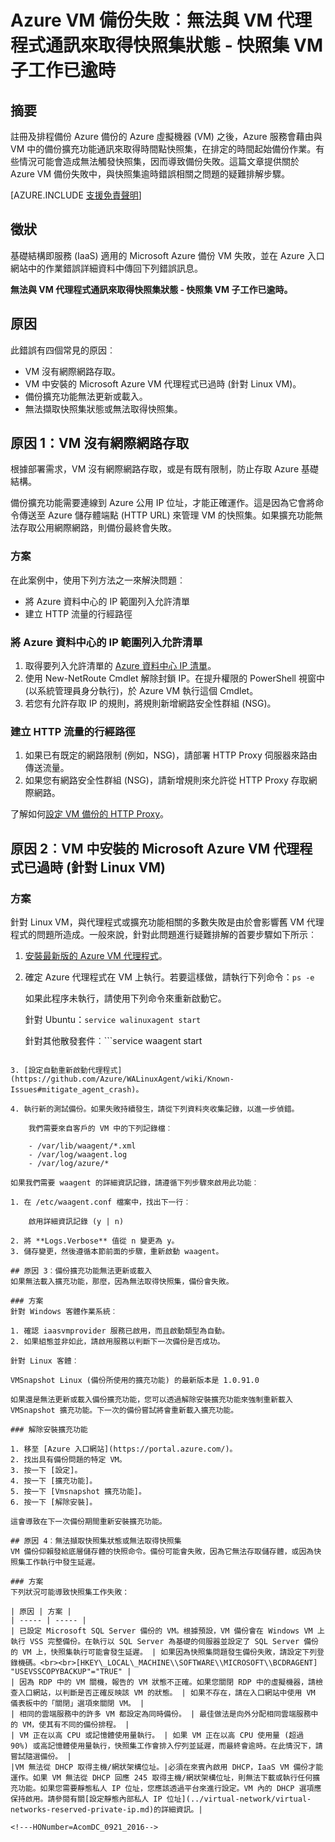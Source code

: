 <properties
   pageTitle="Azure VM 備份失敗︰無法與 VM 代理程式通訊來取得快照集狀態 - 快照 VM 子工作已逾時 | Microsoft Azure"
   description="與無法與 VM 代理程式通訊來取得快照集狀態相關的 Azure VM 備份失敗的徵狀原因和解決方案。快照集 VM 子工作已逾時錯誤"
   services="backup"
   documentationCenter=""
   authors="genlin"
   manager="jwhit"
   editor=""/>

<tags
    ms.service="backup"
    ms.workload="storage-backup-recovery"
    ms.tgt_pltfrm="na"
    ms.devlang="na"
    ms.topic="article"
    ms.date="07/14/2016"
    ms.author="jimpark; markgal;genli"/>

# Azure VM 備份失敗︰無法與 VM 代理程式通訊來取得快照集狀態 - 快照集 VM 子工作已逾時

## 摘要

註冊及排程備份 Azure 備份的 Azure 虛擬機器 (VM) 之後，Azure 服務會藉由與 VM 中的備份擴充功能通訊來取得時間點快照集，在排定的時間起始備份作業。有些情況可能會造成無法觸發快照集，因而導致備份失敗。這篇文章提供關於 Azure VM 備份失敗中，與快照集逾時錯誤相關之問題的疑難排解步驟。

[AZURE.INCLUDE [支援免責聲明](../../includes/support-disclaimer.md)]

## 徵狀

基礎結構即服務 (IaaS) 適用的 Microsoft Azure 備份 VM 失敗，並在 Azure 入口網站中的作業錯誤詳細資料中傳回下列錯誤訊息。

**無法與 VM 代理程式通訊來取得快照集狀態 - 快照集 VM 子工作已逾時。**

## 原因
此錯誤有四個常見的原因︰

- VM 沒有網際網路存取。
- VM 中安裝的 Microsoft Azure VM 代理程式已過時 (針對 Linux VM)。
- 備份擴充功能無法更新或載入。
- 無法擷取快照集狀態或無法取得快照集。

## 原因 1：VM 沒有網際網路存取
根據部署需求，VM 沒有網際網路存取，或是有既有限制，防止存取 Azure 基礎結構。

備份擴充功能需要連線到 Azure 公用 IP 位址，才能正確運作。這是因為它會將命令傳送至 Azure 儲存體端點 (HTTP URL) 來管理 VM 的快照集。如果擴充功能無法存取公用網際網路，則備份最終會失敗。

### 方案
在此案例中，使用下列方法之一來解決問題︰

- 將 Azure 資料中心的 IP 範圍列入允許清單
- 建立 HTTP 流量的行經路徑

### 將 Azure 資料中心的 IP 範圍列入允許清單

1. 取得要列入允許清單的 [Azure 資料中心 IP 清單](https://www.microsoft.com/download/details.aspx?id=41653)。
2. 使用 New-NetRoute Cmdlet 解除封鎖 IP。在提升權限的 PowerShell 視窗中 (以系統管理員身分執行)，於 Azure VM 執行這個 Cmdlet。
3. 若您有允許存取 IP 的規則，將規則新增網路安全性群組 (NSG)。

### 建立 HTTP 流量的行經路徑

1. 如果已有既定的網路限制 (例如，NSG)，請部署 HTTP Proxy 伺服器來路由傳送流量。
2. 如果您有網路安全性群組 (NSG)，請新增規則來允許從 HTTP Proxy 存取網際網路。

了解如何[設定 VM 備份的 HTTP Proxy](backup-azure-vms-prepare.md#using-an-http-proxy-for-vm-backups)。

## 原因 2︰VM 中安裝的 Microsoft Azure VM 代理程式已過時 (針對 Linux VM)

### 方案
針對 Linux VM，與代理程式或擴充功能相關的多數失敗是由於會影響舊 VM 代理程式的問題所造成。一般來說，針對此問題進行疑難排解的首要步驟如下所示︰

1. [安裝最新版的 Azure VM 代理程式](https://github.com/Azure/WALinuxAgent)。
2. 確定 Azure 代理程式在 VM 上執行。若要這樣做，請執行下列命令：```ps -e```

    如果此程序未執行，請使用下列命令來重新啟動它。

    針對 Ubuntu：```service walinuxagent start```

    針對其他散發套件︰```service waagent start
```

3. [設定自動重新啟動代理程式](https://github.com/Azure/WALinuxAgent/wiki/Known-Issues#mitigate_agent_crash)。

4. 執行新的測試備份。如果失敗持續發生，請從下列資料夾收集記錄，以進一步偵錯。

    我們需要來自客戶的 VM 中的下列記錄檔︰

    - /var/lib/waagent/*.xml
    - /var/log/waagent.log
    - /var/log/azure/*

如果我們需要 waagent 的詳細資訊記錄，請遵循下列步驟來啟用此功能︰

1. 在 /etc/waagent.conf 檔案中，找出下一行︰

    啟用詳細資訊記錄 (y | n)

2. 將 **Logs.Verbose** 值從 n 變更為 y。
3. 儲存變更，然後遵循本節前面的步驟，重新啟動 waagent。

## 原因 3︰備份擴充功能無法更新或載入
如果無法載入擴充功能，那麼，因為無法取得快照集，備份會失敗。

### 方案
針對 Windows 客體作業系統︰

1. 確認 iaasvmprovider 服務已啟用，而且啟動類型為自動。
2. 如果組態並非如此，請啟用服務以判斷下一次備份是否成功。

針對 Linux 客體︰

VMSnapshot Linux (備份所使用的擴充功能) 的最新版本是 1.0.91.0

如果還是無法更新或載入備份擴充功能，您可以透過解除安裝擴充功能來強制重新載入 VMSnapshot 擴充功能。下一次的備份嘗試將會重新載入擴充功能。

### 解除安裝擴充功能

1. 移至 [Azure 入口網站](https://portal.azure.com/)。
2. 找出具有備份問題的特定 VM。
3. 按一下 [設定]。
4. 按一下 [擴充功能]。
5. 按一下 [Vmsnapshot 擴充功能]。
6. 按一下 [解除安裝]。

這會導致在下一次備份期間重新安裝擴充功能。

## 原因 4︰無法擷取快照集狀態或無法取得快照集
VM 備份仰賴發給底層儲存體的快照命令。備份可能會失敗，因為它無法存取儲存體，或因為快照集工作執行中發生延遲。

### 方案
下列狀況可能導致快照集工作失敗：

| 原因 | 方案 |
| ----- | ----- |
| 已設定 Microsoft SQL Server 備份的 VM。根據預設，VM 備份會在 Windows VM 上執行 VSS 完整備份。在執行以 SQL Server 為基礎的伺服器並設定了 SQL Server 備份的 VM 上，快照集執行可能會發生延遲。 | 如果因為快照集問題發生備份失敗，請設定下列登錄機碼。<br><br>[HKEY\_LOCAL\_MACHINE\\SOFTWARE\\MICROSOFT\\BCDRAGENT] "USEVSSCOPYBACKUP"="TRUE" |
| 因為 RDP 中的 VM 關機，報告的 VM 狀態不正確。如果您關閉 RDP 中的虛擬機器，請檢查入口網站，以判斷是否正確反映該 VM 的狀態。 | 如果不存在，請在入口網站中使用 VM 儀表板中的「關閉」選項來關閉 VM。 |
| 相同的雲端服務中的許多 VM 都設定為同時備份。 | 最佳做法是向外分配相同雲端服務中的 VM，使其有不同的備份排程。 |
| VM 正在以高 CPU 或記憶體使用量執行。 | 如果 VM 正在以高 CPU 使用量 (超過 90%) 或高記憶體使用量執行，快照集工作會排入佇列並延遲，而最終會逾時。在此情況下，請嘗試隨選備份。 |
|VM 無法從 DHCP 取得主機/網狀架構位址。|必須在來賓內啟用 DHCP，IaaS VM 備份才能運作。如果 VM 無法從 DHCP 回應 245 取得主機/網狀架構位址，則無法下載或執行任何擴充功能。如果您需要靜態私人 IP 位址，您應該透過平台來進行設定。VM 內的 DHCP 選項應保持啟用。請參閱有關[設定靜態內部私人 IP 位址](../virtual-network/virtual-networks-reserved-private-ip.md)的詳細資訊。|

<!---HONumber=AcomDC_0921_2016-->